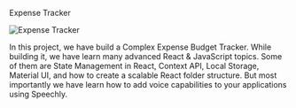 Expense Tracker

![Expense Tracker](https://i.ibb.co/VJjj3Kp/Screenshot-2020-12-18-205600.png)

In this project, we have build a Complex Expense Budget Tracker. While building it, we have learn many advanced React & JavaScript topics. Some of them are State Management in React, Context API, Local Storage, Material UI, and how to create a scalable React folder structure. But most importantly we have learn how to add voice capabilities to your applications using Speechly.
